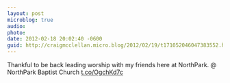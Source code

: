 ```yaml
---
layout: post
microblog: true
audio: 
photo: 
date: 2012-02-18 20:02:40 -0600
guid: http://craigmcclellan.micro.blog/2012/02/19/t171052046047383552.html
---
```

Thankful to be back leading worship with my friends here at NorthPark.   @ NorthPark Baptist Church [t.co/OgchKd7c](http://t.co/OgchKd7c)
